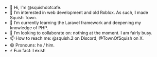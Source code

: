 - 👋 Hi, I’m @squishdotcafe.
- 👀 I’m interested in web development and old Roblox. As such, I made Squish Town.
- 🌱 I’m currently learning the Laravel framework and deepening my knowledge of PHP.
- 💞️ I’m looking to collaborate on: nothing at the moment. I am fairly busy.
- 📫 How to reach me: @squish.2 on Discord, @TownOfSquish on X.
- 😄 Pronouns: he / him.
- ⚡ Fun fact: I exist!
